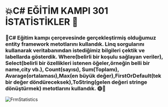 # :boom:C# EĞİTİM KAMPI 301 İSTATİSTİKLER :sunflower:
### :stars:C# Eğitim kampı çerçevesinde gerçekleştirmiş olduğumuz entity framework metotlarını kullandık. Linq sorgularını kullanarak veritabanından istediğimiz bilgileri çektik ve labellarda gösterdik. Where(belirli bir koşulu sağlayan veriler), Select(belirli bir özellikleri istenen öğeler,örneğin belli bir name,city vb.), Count(sayısı), Sum(Toplamı), Avarage(ortalaması),Max(en büyük değer),FirstOrDefault(tek bir değer döndüreceksek),ToString(gelen değeri stringe dönüştürmek) metotlarını kullandık. :sun_with_face::new_moon_with_face:
![FrmStatistics](https://github.com/user-attachments/assets/67fe8eb8-57e3-4dba-b426-8fe98d6c7307)

